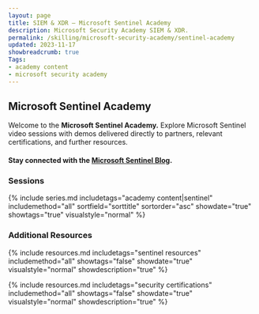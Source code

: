 ```yaml
---
layout: page
title: SIEM & XDR — Microsoft Sentinel Academy
description: Microsoft Security Academy SIEM & XDR.
permalink: /skilling/microsoft-security-academy/sentinel-academy
updated: 2023-11-17
showbreadcrumb: true
Tags:
- academy content
- microsoft security academy
---
```


## Microsoft Sentinel Academy
Welcome to the **Microsoft Sentinel Academy.** Explore Microsoft Sentinel video sessions with demos delivered directly to partners, relevant certifications, and further resources.

#### Stay connected with the [Microsoft Sentinel Blog](https://techcommunity.microsoft.com/t5/microsoft-sentinel-blog/bg-p/MicrosoftSentinelBlog).

### Sessions
{% include series.md 
    includetags="academy content|sentinel" includemethod="all" 
    sortfield="sorttitle" sortorder="asc" showdate="true" showtags="true" 
    visualstyle="normal" 
%}

### Additional Resources

{% include resources.md 
    includetags="sentinel resources"
    includemethod="all" 
    showtags="false" 
    showdate="true" 
    visualstyle="normal" 
    showdescription="true"
%}

{% include resources.md 
    includetags="security certifications"
    includemethod="all" 
    showtags="false" 
    showdate="true" 
    visualstyle="normal" 
    showdescription="true"
%}
